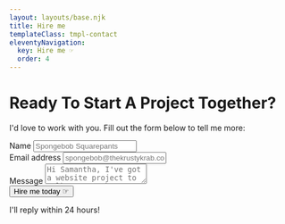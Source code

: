 ```yaml
---
layout: layouts/base.njk
title: Hire me
templateClass: tmpl-contact
eleventyNavigation:
  key: Hire me ☞
  order: 4
---
```


# Ready To Start A Project Together?

I'd love to work with you. Fill out the form below to tell me more:

<form name="contact-form" method="POST" data-netlify="true">
  <label for="subject">
    <input name="subject" type="hidden" value="Hire form inquiry from samantha-andrews.com"/>
  </label>
  <div class="form__input-wrap">
    <label>
      Name
      <input class="form__input form__contact-input" type="text" name="name" placeholder="Spongebob Squarepants" required/>
    </label>
  </div>
  <div class="form__input-wrap">
    <label>
      Email address
      <input class="form__input form__contact-input" type="email" name="email" placeholder="spongebob@thekrustykrab.com" required/>
    </label>
  </div>
  <div>
    <label>
      Message
      <textarea class="form__text-area form__contact-input" name="message" placeholder="Hi Samantha, I've got a website project to talk to you about." required></textarea>
    </label>
  </div>
    <button class="button form__input form__button" type="submit">Hire me today ☞</button>
    <p class="form__aside-text">I'll reply within 24 hours!</p>
</form>
